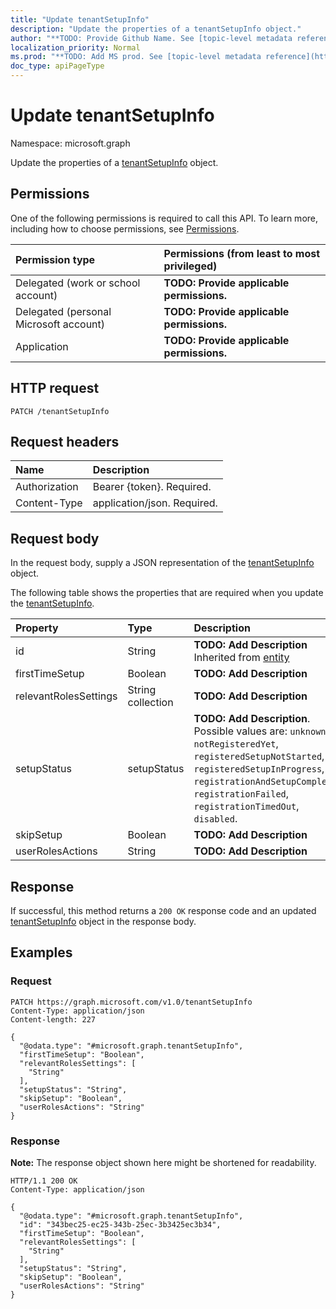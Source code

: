 ```yaml
---
title: "Update tenantSetupInfo"
description: "Update the properties of a tenantSetupInfo object."
author: "**TODO: Provide Github Name. See [topic-level metadata reference](https://msgo.azurewebsites.net/add/document/guidelines/metadata.html#topic-level-metadata)**"
localization_priority: Normal
ms.prod: "**TODO: Add MS prod. See [topic-level metadata reference](https://msgo.azurewebsites.net/add/document/guidelines/metadata.html#topic-level-metadata)**"
doc_type: apiPageType
---
```


# Update tenantSetupInfo
Namespace: microsoft.graph



Update the properties of a [tenantSetupInfo](../resources/tenantsetupinfo.md) object.

## Permissions
One of the following permissions is required to call this API. To learn more, including how to choose permissions, see [Permissions](/graph/permissions-reference).

|Permission type|Permissions (from least to most privileged)|
|:---|:---|
|Delegated (work or school account)|**TODO: Provide applicable permissions.**|
|Delegated (personal Microsoft account)|**TODO: Provide applicable permissions.**|
|Application|**TODO: Provide applicable permissions.**|

## HTTP request

<!-- {
  "blockType": "ignored"
}
-->
``` http
PATCH /tenantSetupInfo
```

## Request headers
|Name|Description|
|:---|:---|
|Authorization|Bearer {token}. Required.|
|Content-Type|application/json. Required.|

## Request body
In the request body, supply a JSON representation of the [tenantSetupInfo](../resources/tenantsetupinfo.md) object.

The following table shows the properties that are required when you update the [tenantSetupInfo](../resources/tenantsetupinfo.md).

|Property|Type|Description|
|:---|:---|:---|
|id|String|**TODO: Add Description** Inherited from [entity](../resources/entity.md)|
|firstTimeSetup|Boolean|**TODO: Add Description**|
|relevantRolesSettings|String collection|**TODO: Add Description**|
|setupStatus|setupStatus|**TODO: Add Description**. Possible values are: `unknown`, `notRegisteredYet`, `registeredSetupNotStarted`, `registeredSetupInProgress`, `registrationAndSetupCompleted`, `registrationFailed`, `registrationTimedOut`, `disabled`.|
|skipSetup|Boolean|**TODO: Add Description**|
|userRolesActions|String|**TODO: Add Description**|



## Response

If successful, this method returns a `200 OK` response code and an updated [tenantSetupInfo](../resources/tenantsetupinfo.md) object in the response body.

## Examples

### Request
<!-- {
  "blockType": "request",
  "name": "update_tenantsetupinfo"
}
-->
``` http
PATCH https://graph.microsoft.com/v1.0/tenantSetupInfo
Content-Type: application/json
Content-length: 227

{
  "@odata.type": "#microsoft.graph.tenantSetupInfo",
  "firstTimeSetup": "Boolean",
  "relevantRolesSettings": [
    "String"
  ],
  "setupStatus": "String",
  "skipSetup": "Boolean",
  "userRolesActions": "String"
}
```


### Response
**Note:** The response object shown here might be shortened for readability.
<!-- {
  "blockType": "response",
  "truncated": true
}
-->
``` http
HTTP/1.1 200 OK
Content-Type: application/json

{
  "@odata.type": "#microsoft.graph.tenantSetupInfo",
  "id": "343bec25-ec25-343b-25ec-3b3425ec3b34",
  "firstTimeSetup": "Boolean",
  "relevantRolesSettings": [
    "String"
  ],
  "setupStatus": "String",
  "skipSetup": "Boolean",
  "userRolesActions": "String"
}
```

